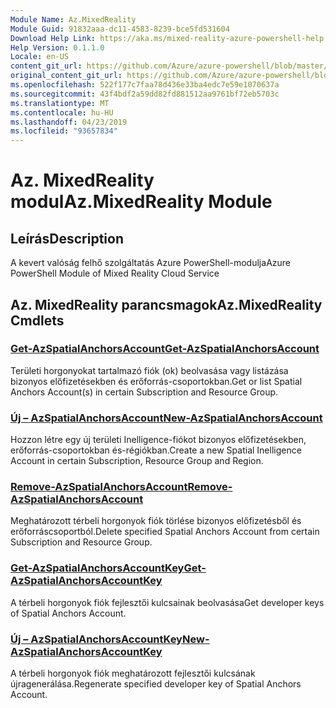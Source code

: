 ```yaml
---
Module Name: Az.MixedReality
Module Guid: 91832aaa-dc11-4583-8239-bce5fd531604
Download Help Link: https://aka.ms/mixed-reality-azure-powershell-help
Help Version: 0.1.1.0
Locale: en-US
content_git_url: https://github.com/Azure/azure-powershell/blob/master/src/MixedReality/MixedReality/help/Az.MixedReality.md
original_content_git_url: https://github.com/Azure/azure-powershell/blob/master/src/MixedReality/MixedReality/help/Az.MixedReality.md
ms.openlocfilehash: 522f177c7faa78d436e33ba4edc7e59e1070637a
ms.sourcegitcommit: 43f4bdf2a59dd82fd881512aa9761bf72eb5703c
ms.translationtype: MT
ms.contentlocale: hu-HU
ms.lasthandoff: 04/23/2019
ms.locfileid: "93657834"
---
```

# <span data-ttu-id="0e8ee-101">Az. MixedReality modul</span><span class="sxs-lookup"><span data-stu-id="0e8ee-101">Az.MixedReality Module</span></span>
## <span data-ttu-id="0e8ee-102">Leírás</span><span class="sxs-lookup"><span data-stu-id="0e8ee-102">Description</span></span>
<span data-ttu-id="0e8ee-103">A kevert valóság felhő szolgáltatás Azure PowerShell-modulja</span><span class="sxs-lookup"><span data-stu-id="0e8ee-103">Azure PowerShell Module of Mixed Reality Cloud Service</span></span>

## <span data-ttu-id="0e8ee-104">Az. MixedReality parancsmagok</span><span class="sxs-lookup"><span data-stu-id="0e8ee-104">Az.MixedReality Cmdlets</span></span>
### [<span data-ttu-id="0e8ee-105">Get-AzSpatialAnchorsAccount</span><span class="sxs-lookup"><span data-stu-id="0e8ee-105">Get-AzSpatialAnchorsAccount</span></span>](Get-AzSpatialAnchorsAccount.md)
<span data-ttu-id="0e8ee-106">Területi horgonyokat tartalmazó fiók (ok) beolvasása vagy listázása bizonyos előfizetésekben és erőforrás-csoportokban.</span><span class="sxs-lookup"><span data-stu-id="0e8ee-106">Get or list Spatial Anchors Account(s) in certain Subscription and Resource Group.</span></span>

### [<span data-ttu-id="0e8ee-107">Új – AzSpatialAnchorsAccount</span><span class="sxs-lookup"><span data-stu-id="0e8ee-107">New-AzSpatialAnchorsAccount</span></span>](New-AzSpatialAnchorsAccount.md)
<span data-ttu-id="0e8ee-108">Hozzon létre egy új területi Inelligence-fiókot bizonyos előfizetésekben, erőforrás-csoportokban és-régiókban.</span><span class="sxs-lookup"><span data-stu-id="0e8ee-108">Create a new Spatial Inelligence Account in certain Subscription, Resource Group and Region.</span></span>

### [<span data-ttu-id="0e8ee-109">Remove-AzSpatialAnchorsAccount</span><span class="sxs-lookup"><span data-stu-id="0e8ee-109">Remove-AzSpatialAnchorsAccount</span></span>](Remove-AzSpatialAnchorsAccount.md)
<span data-ttu-id="0e8ee-110">Meghatározott térbeli horgonyok fiók törlése bizonyos előfizetésből és erőforráscsoportból.</span><span class="sxs-lookup"><span data-stu-id="0e8ee-110">Delete specified Spatial Anchors Account from certain Subscription and Resource Group.</span></span>

### [<span data-ttu-id="0e8ee-111">Get-AzSpatialAnchorsAccountKey</span><span class="sxs-lookup"><span data-stu-id="0e8ee-111">Get-AzSpatialAnchorsAccountKey</span></span>](Get-AzSpatialAnchorsAccountKey.md)
<span data-ttu-id="0e8ee-112">A térbeli horgonyok fiók fejlesztői kulcsainak beolvasása</span><span class="sxs-lookup"><span data-stu-id="0e8ee-112">Get developer keys of Spatial Anchors Account.</span></span>

### [<span data-ttu-id="0e8ee-113">Új – AzSpatialAnchorsAccountKey</span><span class="sxs-lookup"><span data-stu-id="0e8ee-113">New-AzSpatialAnchorsAccountKey</span></span>](New-AzSpatialAnchorsAccountKey.md)
<span data-ttu-id="0e8ee-114">A térbeli horgonyok fiók meghatározott fejlesztői kulcsának újragenerálása.</span><span class="sxs-lookup"><span data-stu-id="0e8ee-114">Regenerate specified developer key of Spatial Anchors Account.</span></span>